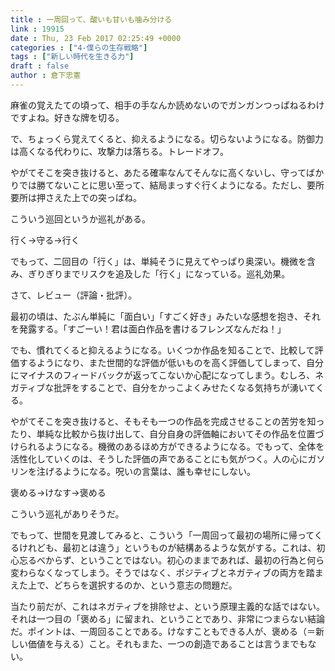 ```yaml
---
title : 一周回って、酸いも甘いも噛み分ける
link : 19915
date : Thu, 23 Feb 2017 02:25:49 +0000
categories : ["4-僕らの生存戦略"]
tags : ["新しい時代を生きる力"]
draft : false
author : 倉下忠憲
---
```


麻雀の覚えたての頃って、相手の手なんか読めないのでガンガンつっぱねるわけですよね。好きな牌を切る。

で、ちょっくら覚えてくると、抑えるようになる。切らないようになる。防御力は高くなる代わりに、攻撃力は落ちる。トレードオフ。

やがてそこを突き抜けると、あたる確率なんてそんなに高くないし、守ってばかりでは勝てないことに思い至って、結局まっすぐ行くようになる。ただし、要所要所は押さえた上での突っぱね。

こういう巡回というか巡礼がある。

行く→守る→行く

でもって、二回目の「行く」は、単純そうに見えてやっぱり奥深い。機微を含み、ぎりぎりまでリスクを追及した「行く」になっている。巡礼効果。

さて、レビュー（評論・批評）。

最初の頃は、たぶん単純に「面白い」「すごく好き」みたいな感想を抱き、それを発露する。「すごーい！君は面白作品を書けるフレンズなんだね！」

でも、慣れてくると抑えるようになる。いくつか作品を知ることで、比較して評価するようになり、また世間的な評価が低いものを高く評価してしまって、自分にマイナスのフィードバックが返ってこないか心配になってしまう。むしろ、ネガティブな批評をすることで、自分をかっこよくみせたくなる気持ちが湧いてくる。

やがてそこを突き抜けると、そもそも一つの作品を完成させることの苦労を知ったり、単純な比較から抜け出して、自分自身の評価軸においてその作品を位置づけられるようになる。機微のあるほめ方ができるようになる。でもって、全体を活性化していくのは、そうした評価の声であることにも気がつく。人の心にガソリンを注げるようになる。呪いの言葉は、誰も幸せにしない。

褒める→けなす→褒める

こういう巡礼がありそうだ。

でもって、世間を見渡してみると、こういう「一周回って最初の場所に帰ってくるけれども、最初とは違う」というものが結構あるような気がする。これは、初心忘るべからず、ということではない。初心のままであれば、最初の行為と何ら変わらなくなってしまう。そうではなく、ポジティブとネガティブの両方を踏まえた上で、どちらを選択するのか、という意志の問題だ。

当たり前だが、これはネガティブを排除せよ、という原理主義的な話ではない。それは一つ目の「褒める」に留まれ、ということであり、非常につまらない結論だ。ポイントは、一周回ることである。けなすこともできる人が、褒める（＝新しい価値を与える）こと。それもまた、一つの創造であることは言うまでもない。

